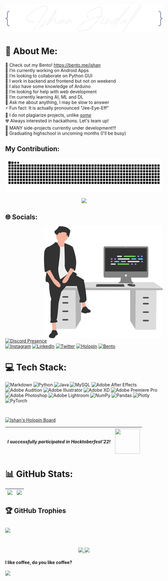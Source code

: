 <p align="center">
<picture>
  <source media="(prefers-color-scheme: dark)" srcset="https://github.com/IshanJ25/IshanJ25/blob/main/dark_sign.svg" width="600">
  <source media="(prefers-color-scheme: light)" srcset="https://github.com/IshanJ25/IshanJ25/blob/main/light_sign.svg" width="600">
  <img src="https://github.com/IshanJ25/IshanJ25/blob/main/dark_sign.svg" width="600">
</picture>
</p>

# 💫 About Me:

🔗 Check out my Bento! https://bento.me/ishan <br>
🔭 I’m currently working on Android Apps <br>
👯 I’m looking to collaborate on Python GUI <br>
💫 I work in backend and frontend but not on weekend <br>
🤖 I also have some knowledge of Arduino <br>
🤝 I’m looking for help with web development <br>
🌱 I’m currently learning AI, ML and DL <br>
💬 Ask me about anything, I may be slow to answer <br>
⚡ Fun fact: It is actually pronounced "Jee-Eye-Eff" <br>
💾 I do not plagiarize projects, unlike [_some_](https://github.com/jaivardhan-bhola)<br>
☢️ Always interested in hackathons. Let's team up! <br>
🧩 MANY side-projects currently under development!!! <br>
🧣 Graduating highschool in uncoming months (I'll be busy) <br>

## My Contribution:
<p align="center">
<picture>
  <source media="(prefers-color-scheme: dark)" srcset="https://github.com/IshanJ25/IshanJ25/blob/output/snek_dark.svg">
  <source media="(prefers-color-scheme: light)" srcset="https://github.com/IshanJ25/IshanJ25/blob/output/snek_light.svg">
  <img src="https://github.com/IshanJ25/IshanJ25/blob/output/snek_dark.svg">
</picture>
</p>
<p align="center">
  <img src="https://github-readme-activity-graph.vercel.app/graph?username=IshanJ25&custom_title=My%20GitHub%20activity%20this%20month&hide_border=true&theme=github-compact&area=true&point=72DF89">
</p>
<!-- <p align="center">
  <img src="https://github-contribution-graph.ez4o.com/?username=ishanj25&last_n_days=30&img_url=https%3A%2F%2Fimages.unsplash.com%2Fphoto-1509966756634-9c23dd6e6815%3F%26w%3D500" width=500>
</p> -->
<!-- This is an extra just in case -->


## 🌐 Socials:
<img src="https://github.com/IshanJ25/IshanJ25/blob/main/guy.svg" width="380" alt="An SVG Graphic" align="right"/>

[![Discord Presence](https://lanyard-profile-readme.vercel.app/api/764120105360556062?bg=1E283C&animated=true&hideDiscrim=true&idleMessage=Currently%20inactive%20on%20discord...%20%3A%29)](https://discord.com/users/764120105360556062) <br>
[![Instagram](https://img.shields.io/badge/Instagram-%23E4405F.svg?logo=Instagram&logoColor=white)](https://www.instagram.com/ishaaaaan_ji/?theme=dark) [![LinkedIn](https://img.shields.io/badge/LinkedIn-%230077B5.svg?logo=linkedin&logoColor=white)](https://linkedin.com/in/ishan-jindal-46ab3321a) [![Twitter](https://img.shields.io/badge/Twitter-%231DA1F2.svg?logo=Twitter&logoColor=white)](https://twitter.com/15H4N_J) [![Holopin](https://holopin.onrender.com/ishan_j)](https://holopin.io/@ishan_j) [![Bento](https://img.shields.io/badge/%20-Bento-768cff)](https://bento.me/ishan)

# 💻 Tech Stack:
![Markdown](https://img.shields.io/badge/markdown-%23000000.svg?style=flat&logo=markdown&logoColor=white) ![Python](https://img.shields.io/badge/python-3670A0?style=flat&logo=python&logoColor=ffdd54) ![Java](https://img.shields.io/badge/java-%23ED8B00.svg?style=flat&logo=java&logoColor=white) ![MySQL](https://img.shields.io/badge/mysql-%2300f.svg?style=flat&logo=mysql&logoColor=white) ![Adobe After Effects](https://img.shields.io/badge/Adobe%20After%20Effects-9999FF.svg?style=flat&logo=Adobe%20After%20Effects&logoColor=white) ![Adobe Audition](https://img.shields.io/badge/Adobe%20Audition-9999FF.svg?style=flat&logo=Adobe%20Audition&logoColor=white) ![Adobe Illustrator](https://img.shields.io/badge/adobeillustrator-%23FF9A00.svg?style=flat&logo=adobeillustrator&logoColor=white) ![Adobe XD](https://img.shields.io/badge/Adobe%20XD-470137?style=flat&logo=Adobe%20XD&logoColor=#FF61F6) ![Adobe Premiere Pro](https://img.shields.io/badge/Adobe%20Premiere%20Pro-9999FF.svg?style=flat&logo=Adobe%20Premiere%20Pro&logoColor=white) ![Adobe Photoshop](https://img.shields.io/badge/adobephotoshop-%2331A8FF.svg?style=flat&logo=adobephotoshop&logoColor=white) ![Adobe Lightroom](https://img.shields.io/badge/Adobe%20Lightroom-31A8FF.svg?style=flat&logo=Adobe%20Lightroom&logoColor=white) ![NumPy](https://img.shields.io/badge/numpy-%23013243.svg?style=flat&logo=numpy&logoColor=white) ![Pandas](https://img.shields.io/badge/pandas-%23150458.svg?style=flat&logo=pandas&logoColor=white) ![Plotly](https://img.shields.io/badge/Plotly-%233F4F75.svg?style=flat&logo=plotly&logoColor=white) ![PyTorch](https://img.shields.io/badge/PyTorch-%23EE4C2C.svg?style=flat&logo=PyTorch&logoColor=white)

<br>
<p><a href="https://holopin.io/@ishan_j">
  <img src="https://holopin.me/ishan_j" alt="Ishan's Holopin Board">
</a></p>


| <b><i>     I successfully participated in Hacktoberfest'22!     </b></i> | <img src="https://user-images.githubusercontent.com/86649457/200374424-566dcd2d-3684-48f4-81b7-b74e294e1269.png" height="80" width="80"> |
|----------|----------|


# 📊 GitHub Stats:

| ![](https://github-readme-stats-nqjlrhy2p-ishanj25.vercel.app/api?username=IshanJ25&include_all_commits=true&count_private=true&hide=stars&show_icons=true&hide_rank=true&include_all_commits=true&line_height=28&title_color=0C5851&text_color=0C5851&icon_color=0C5851&bg_color=315,1DE7CF,7880E2&hide_border=true&cache_seconds=14400&locale=en&border_radius=16&card_width=300&custom_title=My%20GitHub%20Stats) | ![](https://github-readme-stats-nqjlrhy2p-ishanj25.vercel.app/api/top-langs/?username=IshanJ25&hide_progress=true&langs_count=10&custom_title=Used%20languages&title_color=0C5851&text_color=0C5851&icon_color=0C5851&bg_color=315,1DE7CF,7880E2&hide_border=true&cache_seconds=14400&locale=en&border_radius=16&card_width=300) |
|---|---|

<!-- ![](https://github-readme-streak-stats.herokuapp.com?user=IshanJ25&theme=radical&hide_border=true&border_radius=16&background=1DE7CF&date_format=j%20M%5B%20Y%5D&mode=weekly&stroke=1A1B3D&ring=1A1B3D&fire=1A1B3D&currStreakLabel=1A1B3D&currStreakNum=1A1B3D&sideNums=0C5851&sideLabels=0C5851&dates=0C5851) -->
<!-- use this sometime else -->



## 🏆 GitHub Trophies
![](https://github-profile-trophy.vercel.app/?username=IshanJ25&theme=tokyonight&no-frame=false&no-bg=false&margin-w=4)
<br><br>
---
<p align="center">
  <a href="">
    <img src="https://komarev.com/ghpvc/?username=ishanj25" height="40">
  </a>
  <a href="https://www.buymeacoffee.com/IshanJ25">
    <img height="40" src="https://user-images.githubusercontent.com/86649457/232105592-894587b8-b33f-4411-a442-be7f6e5cb72f.png">
  </a>
</p>

#### I like coffee, do you like coffee?
<a href="https://holopin.io/collect/clggn53k117250fjz3km3xr2u">
  <img src="https://user-images.githubusercontent.com/86649457/232073077-0ae6ec88-b90e-46f6-804c-436ab041f26d.png" height="50">
</a>
